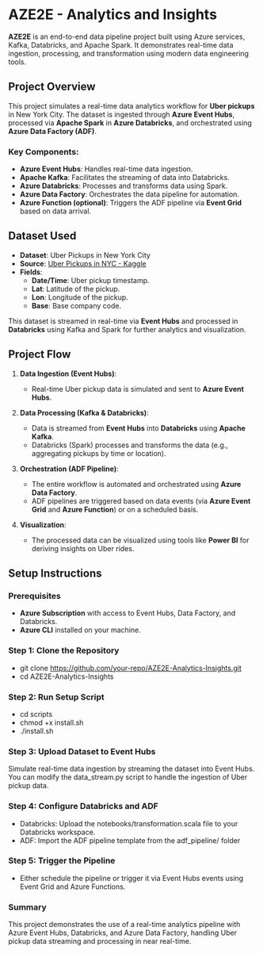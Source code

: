 # AZE2E - Analytics and Insights

**AZE2E** is an end-to-end data pipeline project built using Azure services, Kafka, Databricks, and Apache Spark. It demonstrates real-time data ingestion, processing, and transformation using modern data engineering tools.

## Project Overview

This project simulates a real-time data analytics workflow for **Uber pickups** in New York City. The dataset is ingested through **Azure Event Hubs**, processed via **Apache Spark** in **Azure Databricks**, and orchestrated using **Azure Data Factory (ADF)**.

### Key Components:
- **Azure Event Hubs**: Handles real-time data ingestion.
- **Apache Kafka**: Facilitates the streaming of data into Databricks.
- **Azure Databricks**: Processes and transforms data using Spark.
- **Azure Data Factory**: Orchestrates the data pipeline for automation.
- **Azure Function (optional)**: Triggers the ADF pipeline via **Event Grid** based on data arrival.

## Dataset Used

- **Dataset**: Uber Pickups in New York City
- **Source**: [Uber Pickups in NYC - Kaggle](https://www.kaggle.com/datasets/fivethirtyeight/uber-pickups-in-new-york-city)
- **Fields**:
  - **Date/Time**: Uber pickup timestamp.
  - **Lat**: Latitude of the pickup.
  - **Lon**: Longitude of the pickup.
  - **Base**: Base company code.

This dataset is streamed in real-time via **Event Hubs** and processed in **Databricks** using Kafka and Spark for further analytics and visualization.

## Project Flow

1. **Data Ingestion (Event Hubs)**:
   - Real-time Uber pickup data is simulated and sent to **Azure Event Hubs**.

2. **Data Processing (Kafka & Databricks)**:
   - Data is streamed from **Event Hubs** into **Databricks** using **Apache Kafka**.
   - Databricks (Spark) processes and transforms the data (e.g., aggregating pickups by time or location).

3. **Orchestration (ADF Pipeline)**:
   - The entire workflow is automated and orchestrated using **Azure Data Factory**.
   - ADF pipelines are triggered based on data events (via **Azure Event Grid** and **Azure Function**) or on a scheduled basis.

4. **Visualization**:
   - The processed data can be visualized using tools like **Power BI** for deriving insights on Uber rides.

## Setup Instructions

### Prerequisites
- **Azure Subscription** with access to Event Hubs, Data Factory, and Databricks.
- **Azure CLI** installed on your machine.

### Step 1: Clone the Repository
- git clone https://github.com/your-repo/AZE2E-Analytics-Insights.git
- cd AZE2E-Analytics-Insights

### Step 2: Run Setup Script
- cd scripts
- chmod +x install.sh
- ./install.sh

### Step 3: Upload Dataset to Event Hubs
Simulate real-time data ingestion by streaming the dataset into Event Hubs. You can modify the data_stream.py script to handle the ingestion of Uber pickup data.

### Step 4: Configure Databricks and ADF
- Databricks: Upload the notebooks/transformation.scala file to your Databricks workspace.
- ADF: Import the ADF pipeline template from the adf_pipeline/ folder


### Step 5: Trigger the Pipeline
- Either schedule the pipeline or trigger it via Event Hubs events using Event Grid and Azure Functions.

### Summary
This project demonstrates the use of a real-time analytics pipeline with Azure Event Hubs, Databricks, and Azure Data Factory, handling Uber pickup data streaming and processing in near real-time.
